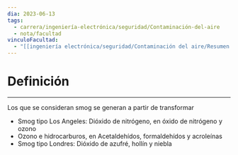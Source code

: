```yaml
---
dia: 2023-06-13
tags:
  - carrera/ingeniería-electrónica/seguridad/Contaminación-del-aire
  - nota/facultad
vinculoFacultad:
  - "[[ingeniería electrónica/seguridad/Contaminación del aire/Resumen.md]]"
---
```

# Definición
---
Los que se consideran smog se generan a partir de transformar 
* Smog tipo Los Angeles: Dióxido de nitrógeno, en óxido de nitrógeno y ozono
* Ozono e hidrocarburos, en Acetaldehídos, formaldehídos y acroleínas
* Smog tipo Londres: Dióxido de azufré, hollín y niebla